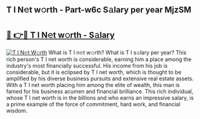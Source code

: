 ## T I N𝚎t w𝚘rth - Part-w6c S𝚊lary per year MjzSM

# <h2><a href="http://gc358ug.nevu.top/?p=T+I">🔗 👉🔴 T I N𝚎t w𝚘rth - S𝚊lary</a></h2>

[![T I N𝚎t W𝚘rth](https://i.imgur.com/Oavwk0R.jpeg)](http://gc358ug.nevu.top/?p=T+I)
What is T I n𝚎t w𝚘rth? What is T I s𝚊lary per year?
This rich person's T I net worth is considerable, earning him a place among the industry's most financially successful. His income from his job is considerable, but it is eclipsed by T I net worth, which is thought to be amplified by his diverse business pursuits and extensive real estate assets. With a T I net worth placing him among the elite of wealth, this man is famed for his business acumen and financial brilliance. This rich individual, whose T I net worth is in the billions and who earns an impressive salary, is a prime example of the force of commitment, hard work, and financial wisdom.
